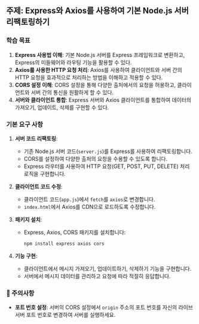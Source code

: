 ## 주제: Express와 Axios를 사용하여 기본 Node.js 서버 리팩토링하기

### 학습 목표
1. **Express 사용법 이해**: 기본 Node.js 서버를 Express 프레임워크로 변환하고, Express의 미들웨어와 라우팅 기능을 활용할 수 있다.
2. **Axios를 사용한 HTTP 요청 처리**: Axios를 사용하여 클라이언트와 서버 간의 HTTP 요청을 효과적으로 처리하는 방법을 이해하고 적용할 수 있다.
3. **CORS 설정 이해**: CORS 설정을 통해 다양한 출처에서의 요청을 허용하고, 클라이언트와 서버 간의 통신을 원활하게 할 수 있다.
4. **서버와 클라이언트 통합**: Express 서버와 Axios 클라이언트를 통합하여 데이터의 가져오기, 업데이트, 삭제를 구현할 수 있다.

### 기본 요구 사항
1. **서버 코드 리팩토링**:
   - 기존 Node.js 서버 코드(`server.js`)를 Express를 사용하여 리팩토링합니다.
   - CORS를 설정하여 다양한 출처의 요청을 수용할 수 있도록 합니다.
   - Express 라우터를 사용하여 HTTP 요청(GET, POST, PUT, DELETE) 처리 로직을 구현합니다.

2. **클라이언트 코드 수정**:
   - 클라이언트 코드(`app.js`)에서 `fetch`를 `axios`로 변경합니다.
   - `index.html`에서 Axios를 CDN으로 로드하도록 수정합니다.

3. **패키지 설치**:
   - Express, Axios, CORS 패키지를 설치합니다:
     ```bash
     npm install express axios cors
     ```

4. **기능 구현**:
   - 클라이언트에서 메시지 가져오기, 업데이트하기, 삭제하기 기능을 구현합니다.
   - 서버에서 메시지 데이터를 관리하고 요청에 따라 적절히 응답합니다.

### 🚨 주의사항
- **포트 번호 설정**: 서버의 CORS 설정에서 `origin` 주소의 포트 번호를 자신의 라이브 서버 포트 번호로 변경하여 서버를 실행하세요.
